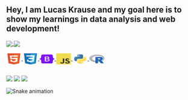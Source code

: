 ## Hey, I am Lucas Krause and my goal here is to show my learnings in data analysis and web development!

<div>
  <a href="https://github.com/krauselucas">
  <img height="180em"   align="center" src="https://github-readme-stats.vercel.app/api?username=krauselucas&show_icons=true&theme=react&include_all_commits=true&count_private=true"/>
  <img height="180em"  align="center" src="https://github-readme-stats.vercel.app/api/top-langs/?username=krauselucas&layout=compact&langs_count=7&theme=react" />

</div>

<div style="display: inline_block"><br>
  <img align="center" alt="Lucas-HTML" height="30" width="40" src="https://raw.githubusercontent.com/devicons/devicon/master/icons/html5/html5-original.svg">
  <img align="center" alt="Lucas-CSS" height="30" width="40" src="https://raw.githubusercontent.com/devicons/devicon/master/icons/css3/css3-original.svg">
  <img align="center" alt="Lucas-Bootstrap" height="30" width="40" src="https://github.com/devicons/devicon/blob/master/icons/bootstrap/bootstrap-original.svg">
  <img align="center" alt="Lucas-JS" height="30" width="40" src="https://github.com/devicons/devicon/blob/master/icons/javascript/javascript-original.svg">
  <img align="center" alt="Lucas-Python" height="30" width="40" src="https://raw.githubusercontent.com/devicons/devicon/master/icons/python/python-original.svg">
  <img align="center" alt="Lucas-R" height="30" width="40" src="https://raw.githubusercontent.com/devicons/devicon/master/icons/r/r-original.svg">
</div>
  
  ##
 
<div> 
  <a href="https://www.instagram.com/lucaskrause.sr" target="_blank"><img src="https://img.shields.io/badge/-Instagram-%23E4405F?style=for-the-badge&logo=instagram&logoColor=white" target="_blank"></a>
 	<a href = "mailto:lucas.rksr@gmail.com"><img src="https://img.shields.io/badge/-Gmail-%23333?style=for-the-badge&logo=gmail&logoColor=white" target="_blank"></a>
  <a href="https://www.linkedin.com/in/lucaskrause/" target="_blank"><img src="https://img.shields.io/badge/-LinkedIn-%230077B5?style=for-the-badge&logo=linkedin&logoColor=white" target="_blank"></a> 
 
   ![Snake animation](https://github.com/krauselucas/krauselucas/blob/output/github-contribution-grid-snake.svg)
 
</div>
